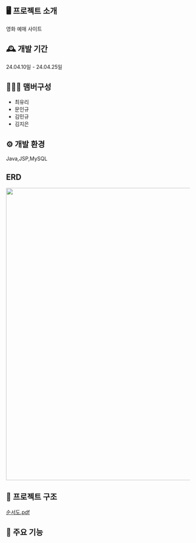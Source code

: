 ## 🖥️ 프로젝트 소개
영화 예매 사이트

## 🕰️ 개발 기간
24.04.10일 - 24.04.25일

## 🧑‍🤝‍🧑 맴버구성
* 최유리
* 문인규
* 김민규
* 김지은

## ⚙️ 개발 환경
Java,JSP,MySQL

## ERD
<img src="https://github.com/Glass-Yul/Semi-Project/assets/98271218/efab8b19-5d47-4797-b188-05994a7448b1" width="800">

## 📑 프로젝트 구조
[순서도.pdf](https://github.com/Glass-Yul/Semi-Project/files/15451316/default.pdf)


## 📌 주요 기능
